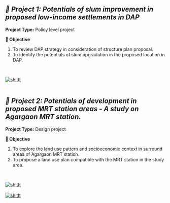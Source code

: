 ## <i>**📘 Project 1:** Potentials of slum improvement in proposed low-income settlements in DAP</i> <br>

**Project Type:** Policy level project <br>

**🎯 Objective** 
1. To review DAP strategy in consideration of structure plan proposal.
2. To identify the potentials of slum upgradation in the proposed location in DAP.
<br>

[![shitft](https://img.shields.io/static/v1?label=Project%20Presentation&message=%20&color=FFD700&style=for-the-badge)](Slum.pdf) <br>
<br>

## <i>**📘 Project 2:** Potentials of development in proposed MRT station areas - A study on Agargaon MRT station. </i> <br>

**Project Type:** Design project <br>

**🎯 Objective** 
1. To explore the land use pattern and socioeconomic context in surround areas of Agargaon MRT station. 
2. To propose a land use plan compatible with the MRT station in the study area.  
<br>



[![shitft](https://img.shields.io/static/v1?label=Project%20Presentation&message=%20&color=FFD700&style=for-the-badge)](mrt2.pdf) <br>
<br>
[![shitft](https://img.shields.io/static/v1?label=Project%20Report&message=%20&color=0A66C2&style=for-the-badge)](mrt.pdf) <br>
